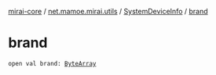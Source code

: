 [mirai-core](../../index.md) / [net.mamoe.mirai.utils](../index.md) / [SystemDeviceInfo](index.md) / [brand](./brand.md)

# brand

`open val brand: `[`ByteArray`](https://kotlinlang.org/api/latest/jvm/stdlib/kotlin/-byte-array/index.html)